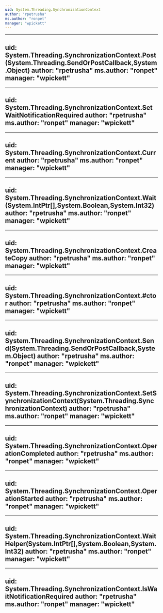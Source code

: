 ```yaml
---
uid: System.Threading.SynchronizationContext
author: "rpetrusha"
ms.author: "ronpet"
manager: "wpickett"
---
```


---
uid: System.Threading.SynchronizationContext.Post(System.Threading.SendOrPostCallback,System.Object)
author: "rpetrusha"
ms.author: "ronpet"
manager: "wpickett"
---

---
uid: System.Threading.SynchronizationContext.SetWaitNotificationRequired
author: "rpetrusha"
ms.author: "ronpet"
manager: "wpickett"
---

---
uid: System.Threading.SynchronizationContext.Current
author: "rpetrusha"
ms.author: "ronpet"
manager: "wpickett"
---

---
uid: System.Threading.SynchronizationContext.Wait(System.IntPtr[],System.Boolean,System.Int32)
author: "rpetrusha"
ms.author: "ronpet"
manager: "wpickett"
---

---
uid: System.Threading.SynchronizationContext.CreateCopy
author: "rpetrusha"
ms.author: "ronpet"
manager: "wpickett"
---

---
uid: System.Threading.SynchronizationContext.#ctor
author: "rpetrusha"
ms.author: "ronpet"
manager: "wpickett"
---

---
uid: System.Threading.SynchronizationContext.Send(System.Threading.SendOrPostCallback,System.Object)
author: "rpetrusha"
ms.author: "ronpet"
manager: "wpickett"
---

---
uid: System.Threading.SynchronizationContext.SetSynchronizationContext(System.Threading.SynchronizationContext)
author: "rpetrusha"
ms.author: "ronpet"
manager: "wpickett"
---

---
uid: System.Threading.SynchronizationContext.OperationCompleted
author: "rpetrusha"
ms.author: "ronpet"
manager: "wpickett"
---

---
uid: System.Threading.SynchronizationContext.OperationStarted
author: "rpetrusha"
ms.author: "ronpet"
manager: "wpickett"
---

---
uid: System.Threading.SynchronizationContext.WaitHelper(System.IntPtr[],System.Boolean,System.Int32)
author: "rpetrusha"
ms.author: "ronpet"
manager: "wpickett"
---

---
uid: System.Threading.SynchronizationContext.IsWaitNotificationRequired
author: "rpetrusha"
ms.author: "ronpet"
manager: "wpickett"
---
